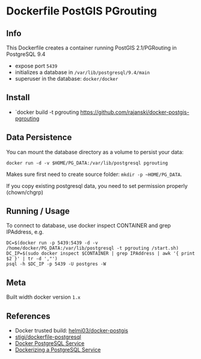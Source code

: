 # Dockerfile PostGIS PGrouting

## Info

This Dockerfile creates a container running PostGIS 2.1/PGRouting in PostgreSQL 9.4

- expose port `5439`
- initializes a database in `/var/lib/postgresql/9.4/main`
- superuser in the database: `docker/docker`


## Install

- `docker build -t pgrouting https://github.com/rajanski/docker-postgis-pgrouting


## Data Persistence

You can mount the database directory as a volume to persist your data:

`docker run -d -v $HOME/PG_DATA:/var/lib/postgresql pgrouting`

Makes sure first need to create source folder: `mkdir -p ~HOME/PG_DATA`.

If you copy existing postgresql data, you need to set permission properly (chown/chgrp)

## Running / Usage

To connect to database, use docker inspect CONTAINER and grep IPAddress, e.g.

```
DC=$(docker run -p 5439:5439 -d -v /home/docker/PG_DATA:/var/lib/postgresql -t pgrouting /start.sh)
DC_IP=$(sudo docker inspect $CONTAINER | grep IPAddress | awk '{ print $2 }' | tr -d ',"')
psql -h $DC_IP -p 5439 -U postgres -W 
```





## Meta

Built width docker version `1.x`


## References

- Docker trusted build: [helmi03/docker-postgis](https://index.docker.io/u/helmi03/docker-postgis/)
- [stigi/dockerfile-postgresql](https://github.com/stigi/dockerfile-postgresql)
- [Docker PostgreSQL Service](http://docs.docker.io/en/latest/examples/postgresql_service/)
- [Dockerizing a PostgreSQL Service](http://docs.docker.com/examples/postgresql_service/)

